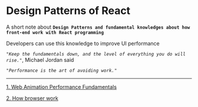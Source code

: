 # Design Patterns of React

A short note about **`Design Patterns and fundamental knowledges about how front-end work with React programming`**

Developers can use this knowledge to improve UI performance

*`"Keep the fundamentals down, and the level of everything you do will rise."`*, Michael Jordan said

*`"Performance is the art of avoiding work."`*

---
[1. Web Animation Performance Fundamentals](web-animation-performance-fundamentals.md)

[2. How browser work](how-browser-work.md)
